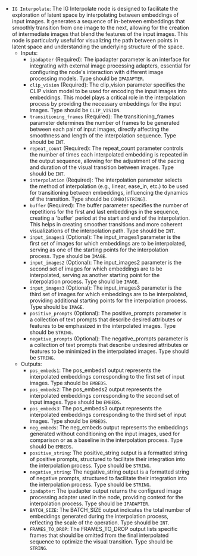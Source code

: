 - `IG Interpolate`: The IG Interpolate node is designed to facilitate the exploration of latent space by interpolating between embeddings of input images. It generates a sequence of in-between embeddings that smoothly transition from one image to the next, allowing for the creation of intermediate images that blend the features of the input images. This node is particularly useful for visualizing the path between points in latent space and understanding the underlying structure of the space.
    - Inputs:
        - `ipadapter` (Required): The ipadapter parameter is an interface for integrating with external image processing adapters, essential for configuring the node's interaction with different image processing models. Type should be `IPADAPTER`.
        - `clip_vision` (Required): The clip_vision parameter specifies the CLIP vision model to be used for encoding the input images into embeddings. This model plays a critical role in the interpolation process by providing the necessary embeddings for the input images. Type should be `CLIP_VISION`.
        - `transitioning_frames` (Required): The transitioning_frames parameter determines the number of frames to be generated between each pair of input images, directly affecting the smoothness and length of the interpolation sequence. Type should be `INT`.
        - `repeat_count` (Required): The repeat_count parameter controls the number of times each interpolated embedding is repeated in the output sequence, allowing for the adjustment of the pacing and duration of the visual transition between images. Type should be `INT`.
        - `interpolation` (Required): The interpolation parameter selects the method of interpolation (e.g., linear, ease_in, etc.) to be used for transitioning between embeddings, influencing the dynamics of the transition. Type should be `COMBO[STRING]`.
        - `buffer` (Required): The buffer parameter specifies the number of repetitions for the first and last embeddings in the sequence, creating a 'buffer' period at the start and end of the interpolation. This helps in creating smoother transitions and more coherent visualizations of the interpolation path. Type should be `INT`.
        - `input_images1` (Optional): The input_images1 parameter is the first set of images for which embeddings are to be interpolated, serving as one of the starting points for the interpolation process. Type should be `IMAGE`.
        - `input_images2` (Optional): The input_images2 parameter is the second set of images for which embeddings are to be interpolated, serving as another starting point for the interpolation process. Type should be `IMAGE`.
        - `input_images3` (Optional): The input_images3 parameter is the third set of images for which embeddings are to be interpolated, providing additional starting points for the interpolation process. Type should be `IMAGE`.
        - `positive_prompts` (Optional): The positive_prompts parameter is a collection of text prompts that describe desired attributes or features to be emphasized in the interpolated images. Type should be `STRING`.
        - `negative_prompts` (Optional): The negative_prompts parameter is a collection of text prompts that describe undesired attributes or features to be minimized in the interpolated images. Type should be `STRING`.
    - Outputs:
        - `pos_embeds1`: The pos_embeds1 output represents the interpolated embeddings corresponding to the first set of input images. Type should be `EMBEDS`.
        - `pos_embeds2`: The pos_embeds2 output represents the interpolated embeddings corresponding to the second set of input images. Type should be `EMBEDS`.
        - `pos_embeds3`: The pos_embeds3 output represents the interpolated embeddings corresponding to the third set of input images. Type should be `EMBEDS`.
        - `neg_embeds`: The neg_embeds output represents the embeddings generated without conditioning on the input images, used for comparison or as a baseline in the interpolation process. Type should be `EMBEDS`.
        - `positive_string`: The positive_string output is a formatted string of positive prompts, structured to facilitate their integration into the interpolation process. Type should be `STRING`.
        - `negative_string`: The negative_string output is a formatted string of negative prompts, structured to facilitate their integration into the interpolation process. Type should be `STRING`.
        - `ipadapter`: The ipadapter output returns the configured image processing adapter used in the node, providing context for the interpolation process. Type should be `IPADAPTER`.
        - `BATCH_SIZE`: The BATCH_SIZE output indicates the total number of embeddings generated during the interpolation process, reflecting the scale of the operation. Type should be `INT`.
        - `FRAMES_TO_DROP`: The FRAMES_TO_DROP output lists specific frames that should be omitted from the final interpolated sequence to optimize the visual transition. Type should be `STRING`.
